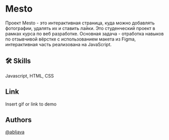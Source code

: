 
# Mesto 

Проект Mesto - это интерактивная страница, куда можно добавлять фотографии, удалять их и ставить лайки. Это студенческий проект в рамках курса по веб разработке.
Основная задача - отработка навыков по отзывчивой вёрстке с использованием макета из Figma, интерактивная часть реализована на JavaScript.


## 🛠 Skills
Javascript, HTML, CSS




## Link

Insert gif or link to demo


## Authors

[@abljava](https://www.github.com/abljava)

